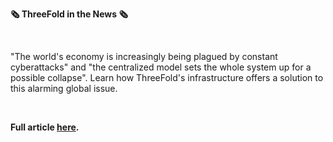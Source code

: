 **🗞 ThreeFold in the News 🗞**

<br/>

"The world's economy is increasingly being plagued by constant cyberattacks" and "the centralized model sets the whole system up for a possible collapse". Learn how ThreeFold's infrastructure offers a solution to this alarming global issue.

<br/>

**Full article [here](https://www.techtimes.com/articles/265905/20210927/threefolds-zero-os-promises-unparalleled-levels-of-internet-security-and-efficiency.htm).**